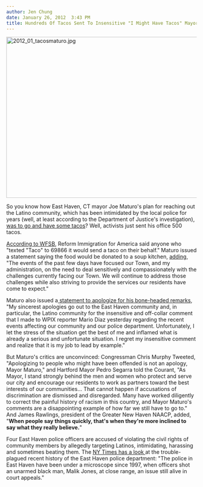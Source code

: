 ```yaml
---
author: Jen Chung
date: January 26, 2012  3:43 PM
title: Hundreds Of Tacos Sent To Insensitive "I Might Have Tacos" Mayor
---
```


<p><span class="mt-enclosure mt-enclosure-image" style="display: inline;"> <img alt="2012_01_tacosmaturo.jpg" src="https://web.archive.org/web/20120602101016im_/http://gothamist.com/attachments/jen/2012_01_tacosmaturo.jpg" width="640" height="427" class="image-none"> </span></p>

<p>So you know how East Haven, CT mayor Joe Maturo&apos;s plan for reaching out the Latino community, which has been intimidated by the local police for years (well, at least according to the Department of Justice&apos;s investigation), <a href="https://web.archive.org/web/20120602101016/http://gothamist.com/2012/01/25/in_wake_of_racist_cop_scandal_ct_ma.php">was to go and have some tacos</a>?  Well, activists just sent his office 500 tacos.</p>

<p><a href="https://web.archive.org/web/20120602101016/http://www.wfsb.com/story/16600448/immigration-groups-sends-hundreds-of-tacos-to-east-haven-mayors-office">According to WFSB</a>, Reform Immigration for America said anyone who &quot;texted &quot;Taco&quot; to 69866 it would send a taco on their behalf.&quot;  Maturo issued a statement saying the food would be donated to a soup kitchen, <a href="https://web.archive.org/web/20120602101016/http://www.wtnh.com/dpp/news/new_haven_cty/hundreds-of-tacos-delivered-to-east-haven-mayor-maturo">adding</a>, &quot;The events of the past few days have focused our Town, and my administration, on the need to deal sensitively and compassionately with the challenges currently facing our Town.  We will continue to address those challenges while also striving to provide the services our residents have come to expect.&quot;</p>

<p>Maturo also issued a<a href="https://web.archive.org/web/20120602101016/http://www.wpix.com/news/wpix-mayor-maturo-official-statement,0,2958824.story"> statement to apologize for his bone-headed remarks</a>, &quot;My sincerest apologies go out to the East Haven community and, in particular, the Latino community for the insensitive and off-collar comment that I made to WPIX reporter Mario Diaz yesterday regarding the recent events affecting our community and our police department. Unfortunately, I let the stress of the situation get the best of me and inflamed what is already a serious and unfortunate situation. I regret my insensitive comment and realize that it is my job to lead by example.&quot;</p>

<p>But Maturo&apos;s critics are unconvinced: Congressman Chris Murphy Tweeted, &quot;Apologizing to people who might have been offended is not an apology, Mayor Maturo,&quot; and Hartford Mayor Pedro Segarra told the Courant, &quot;As Mayor, I stand strongly behind the men and women who protect and serve our city and encourage our residents to work as partners toward the best interests of our communities... That cannot happen if accusations of discrimination are dismissed and disregarded. Many have worked diligently to correct the painful history of racism in this country, and Mayor Maturo&apos;s comments are a disappointing example of how far we still have to go to.&quot; And James Rawlings, president of the Greater New Haven NAACP, added, &quot;<strong>When people say things quickly, that&apos;s when they&apos;re more inclined to say what they really believe.</strong>&quot;</p>

<p>Four East Haven police officers are accused of violating the civil rights of community members by allegedly targeting Latinos, intimidating, harassing and sometimes beating them. The <a href="https://web.archive.org/web/20120602101016/http://www.nytimes.com/2012/01/26/nyregion/on-latino-abuse-mayor-says-i-might-have-tacos.html?partner=rss&amp;emc=rss">NY Times has a look </a>at the trouble-plagued recent history of the East Haven police department: &quot;The police in East Haven have been under a microscope since 1997, when officers shot an unarmed black man, Malik Jones, at close range, an issue still alive in court appeals.&quot;</p>
